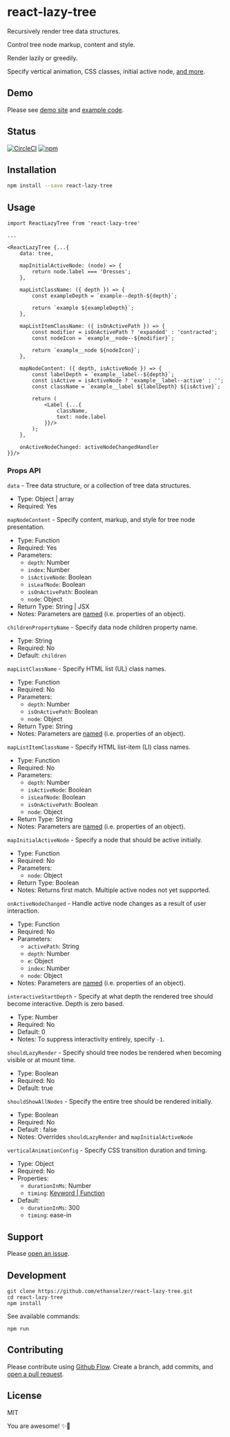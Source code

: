 # react-lazy-tree

Recursively render tree data structures.

Control tree node markup, content and style.

Render lazily or greedily.

Specify vertical animation, CSS classes, initial active node, [and more](#props-api).

## Demo
Please see [demo site](https://ethanselzer.github.io/react-lazy-tree) and [example code](https://github.com/ethanselzer/react-lazy-tree/tree/master/example).

## Status
[![CircleCI](https://img.shields.io/circleci/project/github/ethanselzer/react-lazy-tree.svg)](https://circleci.com/gh/ethanselzer/react-lazy-tree)
[![npm](https://img.shields.io/npm/v/react-lazy-tree.svg)](https://www.npmjs.com/package/react-lazy-tree)

## Installation

```sh
npm install --save react-lazy-tree
```

## Usage

```JSX
import ReactLazyTree from 'react-lazy-tree'

...

<ReactLazyTree {...{
    data: tree,

    mapInitialActiveNode: (node) => {
        return node.label === 'Dresses';
    },

    mapListClassName: ({ depth }) => {
        const exampleDepth = `example--depth-${depth}`;

        return `example ${exampleDepth}`;
    },

    mapListItemClassName: ({ isOnActivePath }) => {
        const modifier = isOnActivePath ? 'expanded' : 'contracted';
        const nodeIcon = `example__node--${modifier}`;

        return `example__node ${nodeIcon}`;
    },

    mapNodeContent: ({ depth, isActiveNode }) => {
        const labelDepth = `example__label--${depth}`;
        const isActive = isActiveNode ? 'example__label--active' : '';
        const className = `example__label ${labelDepth} ${isActive}`;

        return (
            <Label {...{
                className,
                text: node.label
            }}/>
        );
    },

    onActiveNodeChanged: activeNodeChangedHandler
}}/>
```

### Props API

`data` - Tree data structure, or a collection of tree data structures.
* Type: Object | array
* Required: Yes

`mapNodeContent` - Specify content, markup, and style for tree node presentation.
* Type: Function
* Required: Yes
* Parameters:
    * `depth`: Number
    * `index`: Number
    * `isActiveNode`: Boolean
    * `isLeafNode`: Boolean
    * `isOnActivePath`: Boolean
    * `node`: Object
* Return Type: String | JSX
* Notes: Parameters are [named](http://www.2ality.com/2011/11/keyword-parameters.html) (i.e. properties of an object).

`childrenPropertyName` - Specify data node children property name.
* Type: String
* Required: No
* Default: `children`

`mapListClassName` - Specify HTML list (UL) class names.
* Type: Function
* Required: No
* Parameters:
    * `depth`: Number
    * `isOnActivePath`: Boolean
    * `node`: Object
* Return Type: String
* Notes: Parameters are [named](http://www.2ality.com/2011/11/keyword-parameters.html) (i.e. properties of an object).

`mapListItemClassName` - Specify HTML list-item (LI) class names.
* Type: Function
* Required: No
* Parameters:
    * `depth`: Number
    * `isActiveNode`: Boolean
    * `isLeafNode`: Boolean
    * `isOnActivePath`: Boolean
    * `node`: Object
* Return Type: String
* Notes: Parameters are [named](http://www.2ality.com/2011/11/keyword-parameters.html) (i.e. properties of an object).

`mapInitialActiveNode` - Specify a node that should be active initially.
* Type: Function
* Required: No
* Parameters:
    * `node`: Object
* Return Type: Boolean
* Notes: Returns first match. Multiple active nodes not yet supported.

`onActiveNodeChanged` - Handle active node changes as a result of user interaction.
* Type: Function
* Required: No
* Parameters:
    * `activePath`: String
    * `depth`: Number
    * `e`: Object
    * `index`: Number
    * `node`: Object
* Notes: Parameters are [named](http://www.2ality.com/2011/11/keyword-parameters.html) (i.e. properties of an object).

`interactiveStartDepth` - Specify at what depth the rendered tree should become interactive. Depth is zero based.
* Type: Number
* Required: No
* Default: 0
* Notes: To suppress interactivity entirely, specify `-1`.

`shouldLazyRender` - Specify should tree nodes be rendered when becoming visible or at mount time.

* Type: Boolean
* Required: No
* Default: true

`shouldShowAllNodes` - Specify the entire tree should be rendered initially.
* Type: Boolean
* Required: No
* Default : false
* Notes: Overrides `shouldLazyRender` and `mapInitialActiveNode`

`verticalAnimationConfig` - Specify CSS transition duration and timing.
* Type: Object
* Required: No
* Properties:
    * `durationInMs`: Number
    * `timing`: [Keyword | Function](https://developer.mozilla.org/en-US/docs/Web/CSS/transition-timing-function)
* Default:
    * `durationInMs`: 300
    * `timing`: ease-in

## Support

Please [open an issue](https://github.com/ethanselzer/react-lazy-tree/issues).

## Development

```ssh
git clone https://github.com/ethanselzer/react-lazy-tree.git
cd react-lazy-tree
npm install
```
See available commands:
```ssh
npm run
```

## Contributing

Please contribute using [Github Flow](https://guides.github.com/introduction/flow/). Create a branch,
add commits, and [open a pull request](https://github.com/ethanselzer/react-lazy-tree/compare/).

## License
MIT

You are awesome! ✨💫
